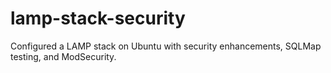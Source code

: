 # lamp-stack-security
Configured a LAMP stack on Ubuntu with security enhancements, SQLMap testing, and ModSecurity.
